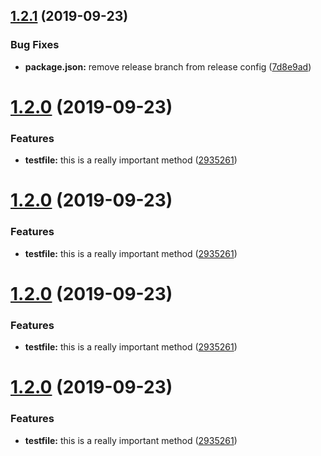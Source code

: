 ## [1.2.1](https://github.com/sethRumbleON/semantic-release-example/compare/v1.2.0...v1.2.1) (2019-09-23)


### Bug Fixes

* **package.json:** remove release branch from release config ([7d8e9ad](https://github.com/sethRumbleON/semantic-release-example/commit/7d8e9ad))

# [1.2.0](https://github.com/sethRumbleON/semantic-release-example/compare/v1.1.0...v1.2.0) (2019-09-23)


### Features

* **testfile:** this is a really important method ([2935261](https://github.com/sethRumbleON/semantic-release-example/commit/2935261))

# [1.2.0](https://github.com/sethRumbleON/semantic-release-example/compare/v1.1.0...v1.2.0) (2019-09-23)


### Features

* **testfile:** this is a really important method ([2935261](https://github.com/sethRumbleON/semantic-release-example/commit/2935261))

# [1.2.0](https://github.com/sethRumbleON/semantic-release-example/compare/v1.1.0...v1.2.0) (2019-09-23)


### Features

* **testfile:** this is a really important method ([2935261](https://github.com/sethRumbleON/semantic-release-example/commit/2935261))

# [1.2.0](https://github.com/sethRumbleON/semantic-release-example/compare/v1.1.0...v1.2.0) (2019-09-23)


### Features

* **testfile:** this is a really important method ([2935261](https://github.com/sethRumbleON/semantic-release-example/commit/2935261))
